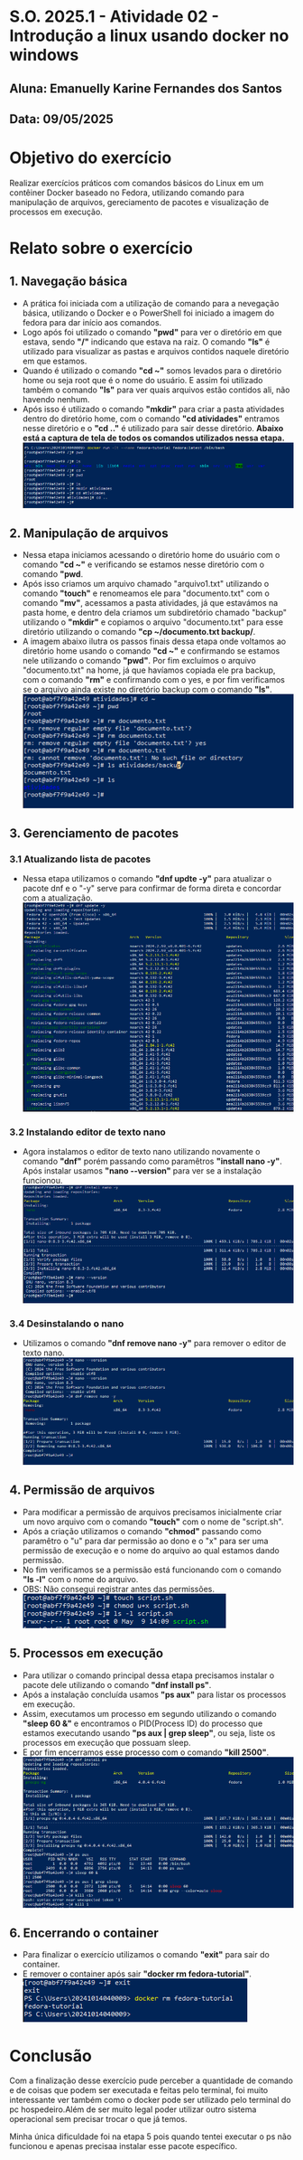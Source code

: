# S.O. 2025.1 - Atividade 02 - Introdução a linux usando docker no windows
## Aluna: Emanuelly Karine Fernandes dos Santos
## Data: 09/05/2025

# Objetivo do exercício

Realizar exercícios práticos com comandos básicos do Linux em um contêiner Docker baseado no Fedora, utilizando comando para manipulação de arquivos, gereciamento de pacotes e visualização de processos em execução.

# Relato sobre o exercício
## 1. Navegação básica

- A prática foi iniciada com a utilização de comando para a nevegação básica, utilizando o Docker e o PowerShell foi iniciado a imagem do fedora para dar início aos comandos.
- Logo após foi utilizado o comando **"pwd"** para ver o diretório em que estava, sendo **"/"** indicando que estava na raiz. O comando **"ls"** é utilizado para visualizar as pastas e arquivos contidos naquele diretório em que estamos.
- Quando é utilizado o comando **"cd ~"** somos levados para o diretório home ou seja root que é o nome do usuário. E assim foi utilizado também o comando **"ls"** para ver quais arquivos estão contidos ali, não havendo nenhum.
- Após isso é utilizado o comando **"mkdir"** para criar a pasta atividades dentro do diretório home, com o comando **"cd atividades"** entramos nesse diretório e o **"cd .."** é utilizado para sair desse diretório.
**Abaixo está a captura de tela de todos os comandos utilizados nessa etapa.**
![Imagem da etapa 1](imagens/image4.png)

## 2. Manipulação de arquivos
- Nessa etapa iniciamos acessando o diretório home do usuário com o comando **"cd ~"** e verificando se estamos nesse diretório com o comando **"pwd**. 
- Após isso criamos um arquivo chamado "arquivo1.txt" utilizando o comando **"touch"** e renomeamos ele para "documento.txt" com o comando **"mv"**, acessamos a pasta atividades, já que estavámos na pasta home, e dentro dela criamos um subdiretório chamado "backup" utilizando o **"mkdir"** e copiamos o arquivo "documento.txt" para esse diretório utilizando o comando **"cp ~/documento.txt backup/**.
- A imagem abaixo ilutra os passos finais dessa etapa onde voltamos ao diretório home usando o comando **"cd ~"** e confirmando se estamos nele utilizando o comando **"pwd"**. Por fim excluímos o arquivo "documento.txt" na home, já que havíamos copiada ele pra backup, com o comando **"rm"** e confirmando com o yes, e por fim verificamos se o arquivo ainda existe no diretório backup com o comando **"ls"**.
![Imagem da etapa 2](imagens/image5.png)

## 3. Gerenciamento de pacotes
### 3.1 Atualizando lista de pacotes
- Nessa etapa utilizamos o comando **"dnf updte -y"** para atualizar o pacote dnf e o "-y" serve para confirmar de forma direta e concordar com a atualização.
![Imagem da etapa 3.1](imagens/image7.png)
### 3.2 Instalando editor de texto nano
- Agora instalamos o editor de texto nano utilizando novamente o comando **"dnf"** porém passando como paramêtros **"install nano -y"**. Após instalar usamos **"nano --version"** para ver se a instalação funcionou.
![Imagem da etapa 3.2](imagens/image1.png)
### 3.4 Desinstalando o nano
- Utilizamos o comando **"dnf remove nano -y"** para remover o editor de texto nano.
![Imagem da etapa 3.3](imagens/image8.png)

## 4. Permissão de arquivos
- Para modificar a permissão de arquivos precisamos inicialmente criar um novo arquivo com o comando **"touch"** com o nome de "script.sh".
- Após a criação utilizamos o comando **"chmod"** passando como paramêtro o "u" para dar permissão ao dono e o "x" para ser uma permissão de execução e o nome do arquivo ao qual estamos dando permissão.
- No fim verificamos se a permissão está funcionando com o comando **"ls -l"** com o nome do arquivo.
- OBS: Não consegui registrar antes das permissões.
![Imagem da etapa 4](imagens/image6.png) 

## 5. Processos em execução
- Para utilizar o comando principal dessa etapa precisamos instalar o pacote dele utilizando o comando **"dnf install ps"**.
- Após a instalação concluída usamos **"ps aux"** para listar os processos em execução.
- Assim, executamos um processo em segundo utilizando o comando **"sleep 60 &"** e encontramos o PID(Process ID) do processo que estamos executando usando **"ps aux | grep sleep"**, ou seja, liste os processos em execução que possuam sleep. 
- E por fim encerramos esse processo com o comando **"kill 2500"**.
![Imagem da etapa 5](imagens/image3.png)

## 6. Encerrando o container
- Para finalizar o exercício utilizamos o comando **"exit"** para sair do container.
- E remover o container após sair **"docker rm fedora-tutorial"**.
![Imagem da etapa 6](imagens/image2.png)

# Conclusão
Com a finalização desse exercício pude perceber a quantidade de comando e de coisas que podem ser executada e feitas pelo terminal, foi muito interessante ver também como o docker pode ser utilizado pelo terminal do pc hospedeiro.Além de ser muito legal poder utilizar outro sistema operacional sem precisar trocar o que já temos. 

Minha única dificuldade foi na etapa 5 pois quando tentei executar o ps não funcionou e apenas precisaa instalar esse pacote específico.
